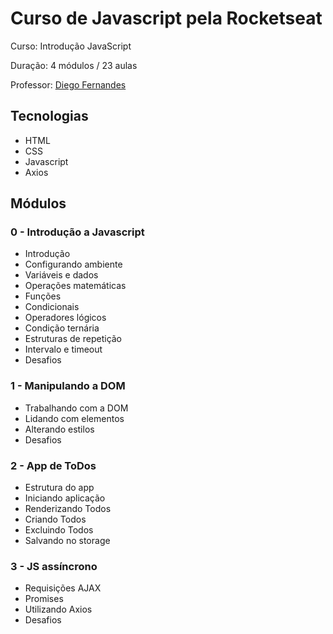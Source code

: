 # Curso de Javascript pela Rocketseat

Curso: Introdução JavaScript

Duração: 4 módulos / 23 aulas

Professor: [Diego Fernandes](https://github.com/diego3g)

## Tecnologias
* HTML
* CSS
* Javascript
* Axios

## Módulos
### 0 - Introdução a Javascript
* Introdução
* Configurando ambiente
* Variáveis e dados
* Operações matemáticas
* Funções
* Condicionais
* Operadores lógicos
* Condição ternária
* Estruturas de repetição
* Intervalo e timeout
* Desafios

### 1 - Manipulando a DOM
* Trabalhando com a DOM
* Lidando com elementos
* Alterando estilos
* Desafios

### 2 - App de ToDos
* Estrutura do app
* Iniciando aplicação
* Renderizando Todos
* Criando Todos
* Excluindo Todos
* Salvando no storage

### 3 - JS assíncrono
* Requisições AJAX
* Promises
* Utilizando Axios
* Desafios
